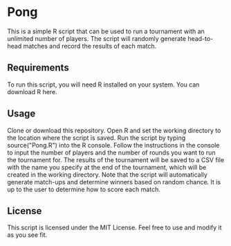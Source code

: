 # Pong
This is a simple R script that can be used to run a tournament with an unlimited number of players. The script will randomly generate head-to-head matches and record the results of each match.

## Requirements

To run this script, you will need R installed on your system. You can download R here.

## Usage

Clone or download this repository.
Open R and set the working directory to the location where the script is saved.
Run the script by typing source("Pong.R") into the R console.
Follow the instructions in the console to input the number of players and the number of rounds you want to run the tournament for.
The results of the tournament will be saved to a CSV file with the name you specify at the end of the tournament, which will be created in the working directory.
Note that the script will automatically generate match-ups and determine winners based on random chance. It is up to the user to determine how to score each match.

## License

This script is licensed under the MIT License. Feel free to use and modify it as you see fit.
